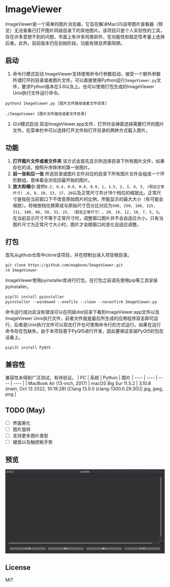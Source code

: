 # ImageViewer
ImageViewer是一个简单的图片浏览器，它旨在解决MacOS自带图片查看器（预览）无法查看已打开图片同级目录下的其他图片。该项目只是个人实验性的工具，存在许多意想不到的问题，市面上有许多同类软件，在功能性和稳定性考量上选择后者。此外，目前版本仍在初始阶段，功能有限且界面简陋。
## 启动
1. 命令行模式启动
ImageViewer支持使用命令行参数启动，接受一个额外参数所谓打开的目录或者图片文件。可以直接使用Python运行```ImageViewer.py```文件，要求Python版本在3.8以及上。也可以使用打包生成的ImageViewer Unix执行文件运行命令。
```shell
python3 ImageViewer.py [图片文件路径或者文件目录]

./ImageViewer [图片文件路径或者文件目录]
```
2. GUI模式启动
双击ImageViewer.app文件，打开时会弹窗选择需要打开的图片文件。在菜单栏中可以选择打开文件和打开目录的两种方式载入图片。
## 功能
1. **打开图片文件或者文件夹**
   该方式会首先显示所选择目录下所有图片文件，如果存在的话，按照升序排序的第一张图片。
2. **前一张和后一张**
   所选目录或图片文件对应的目录下所有图片文件会组成一个环形数组，意味着会浏览回最开始的图片。
3. **放大和缩小** 
   提供```0.2, 0.4, 0.6, 0.8, 0.9, 1, 1.5, 2, 3, 4, 5, (假定正常尺寸) ,6, 8, 10, 13, 17, 20```以及正常尺寸共计18个档位的缩放比。正常尺寸是指在当前窗口下不改变原始图片的比例，所能显示的最大大小（有可能会缩放）。将缩放档位换算成与原始尺寸百分比对应为```500, 250, 166, 125, 111, 100, 66, 50, 33, 25, （假定正常尺寸）, 20, 16, 12, 10, 7, 5, 5```。在当前显示尺寸不等于正常尺寸时，调整窗口图片并不会自适应大小，只有当图片尺寸为正常尺寸大小时，图片才会随窗口的变化自适应调整。
## 打包
首先从github仓库中clone该项目，并在控制台进入项目根目录。
```shell
git clone https://github.com/magbone/ImageViewer.git
cd ImageViewer
```
ImageViewer使用pyinstaller库进行打包，在打包之前请先使用pip等工具安装pyinstaller。
```shell
pip(3) install pyinstaller
pyinstaller --windowed --onefile --clean --noconfirm ImageViewer.py
```
命令运行成功且没有错误可以在同级dist目录下看到ImageViewer.app文件以及ImageViewer Unix执行文件，前者文件就是最后所生成的应用程序双击即可运行，后者是Unix执行文件可以双击打开也可使用命令行的方式运行。如果在运行命令存在包缺失，由于本项目基于PyQt5进行开发，因此要保证安装PyQt5的包在设备上。
```shell
pip(3) install PyQt5
```

## 兼容性
兼容性未得到广泛测试，有待验证。
|  PC   | 系统  | Python | 图片
|  ----  | ----  | ---- | ---- |
| MacBook Air (13-inch, 2017)  | macOS Big Sur 11.5.2 | 3.10.8 (main, Oct 13 2022, 10:18:28) [Clang 13.0.0 (clang-1300.0.29.30)]| jpg, jpeg, png |

## TODO (May)
- [ ] 界面美化
- [ ] 图片旋转
- [ ] 支持更多图片类型
- [ ] 键盘以及触控板手势
  
## 预览

![](./preview.png)
## License
MIT



